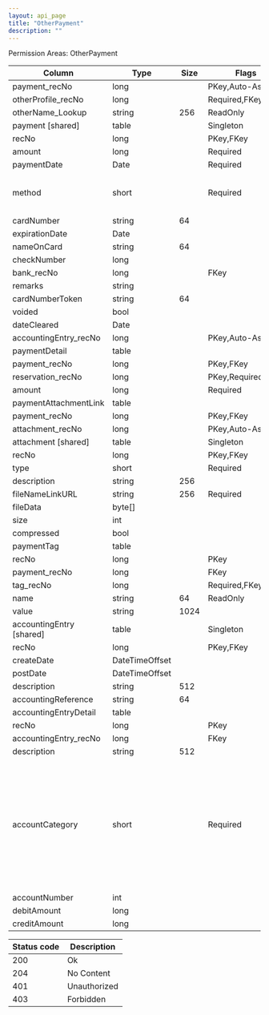 ```yaml
---
layout: api_page
title: "OtherPayment"
description: ""
---
```




Permission Areas: OtherPayment

| Column | Type | Size | Flags | Table | Description |
| ------ | ---- | ---- | ----- | ----- | ----------- |
| payment_recNo | long |  | PKey,Auto-Assign | otherPayment | 
| otherProfile_recNo | long |  | Required,FKey | otherPayment | 
| otherName_Lookup | string | 256 | ReadOnly | otherPayment | 
| payment  [shared] | table |  | Singleton | otherPayment | 
| recNo | long |  | PKey,FKey | payment | 
| amount | long |  | Required | payment | 
| paymentDate | Date |  | Required | payment | 
| method | short |  | Required | payment | None = 0, Cash = 1, Check = 2, EFT = 3, CreditCard = 4, Other = 99
| cardNumber | string | 64 |  | payment | 
| expirationDate | Date |  |  | payment | 
| nameOnCard | string | 64 |  | payment | 
| checkNumber | long |  |  | payment | 
| bank_recNo | long |  | FKey | payment | 
| remarks | string |  |  | payment | 
| cardNumberToken | string | 64 |  | payment | 
| voided | bool |  |  | payment | 
| dateCleared | Date |  |  | payment | 
| accountingEntry_recNo | long |  | PKey,Auto-Assign | payment | 
| paymentDetail  | table |  |  | payment | 
| payment_recNo | long |  | PKey,FKey | paymentDetail | 
| reservation_recNo | long |  | PKey,Required,FKey | paymentDetail | 
| amount | long |  | Required | paymentDetail | 
| paymentAttachmentLink  | table |  |  | payment | 
| payment_recNo | long |  | PKey,FKey | paymentAttachmentLink | 
| attachment_recNo | long |  | PKey,Auto-Assign | paymentAttachmentLink | 
| attachment  [shared] | table |  | Singleton | paymentAttachmentLink | 
| recNo | long |  | PKey,FKey | attachment | 
| type | short |  | Required | attachment | Link = 1, File = 2
| description | string | 256 |  | attachment | 
| fileNameLinkURL | string | 256 | Required | attachment | 
| fileData | byte[] |  |  | attachment | 
| size | int |  |  | attachment | 
| compressed | bool |  |  | attachment | 
| paymentTag  | table |  |  | payment | 
| recNo | long |  | PKey | paymentTag | 
| payment_recNo | long |  | FKey | paymentTag | 
| tag_recNo | long |  | Required,FKey | paymentTag | 
| name | string | 64 | ReadOnly | paymentTag | 
| value | string | 1024 |  | paymentTag | 
| accountingEntry  [shared] | table |  | Singleton | payment | 
| recNo | long |  | PKey,FKey | accountingEntry | 
| createDate | DateTimeOffset |  |  | accountingEntry | 
| postDate | DateTimeOffset |  |  | accountingEntry | 
| description | string | 512 |  | accountingEntry | 
| accountingReference | string | 64 |  | accountingEntry | 
| accountingEntryDetail  | table |  |  | accountingEntry | 
| recNo | long |  | PKey | accountingEntryDetail | 
| accountingEntry_recNo | long |  | FKey | accountingEntryDetail | 
| description | string | 512 |  | accountingEntryDetail | 
| accountCategory | short |  | Required | accountingEntryDetail | None = 0, ClientBalances = 1, SupplierBalances = 2, UndepositedFunds = 3, Undisbursedfunds = 4, CCProcessingBalances = 5, AgencyCCBalances = 6, BankAccount = 7, Sales = 8, CostOfSales = 9, CommissionIncome = 10, Other = 99
| accountNumber | int |  |  | accountingEntryDetail | 
| debitAmount | long |  |  | accountingEntryDetail | 
| creditAmount | long |  |  | accountingEntryDetail | 

| Status code | Description |
| ----------- | ----------- |
| 200 | Ok |
| 204 | No Content |
| 401 | Unauthorized |
| 403 | Forbidden |


